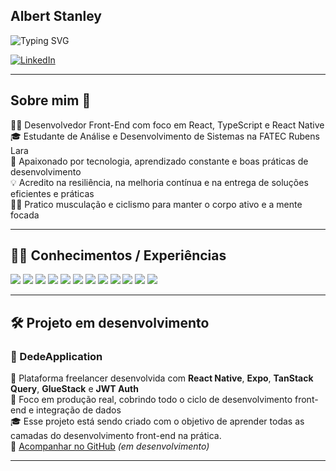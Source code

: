 ## Albert Stanley

![Typing SVG](https://readme-typing-svg.herokuapp.com?font=Fira+Code&weight=600&size=25&duration=2000&pause=1000&color=61DAFB&background=00000000&center=false&vCenter=true&width=440&lines=Desenvolvedor+Front-End)

[![LinkedIn](https://img.shields.io/badge/LinkedIn-0A66C2?style=for-the-badge&logo=linkedin&logoColor=white)](https://www.linkedin.com/in/albert-stanley/)

---

## Sobre mim 🧠

👨‍💻 Desenvolvedor Front-End com foco em React, TypeScript e React Native  
🎓 Estudante de Análise e Desenvolvimento de Sistemas na FATEC Rubens Lara  
🚀 Apaixonado por tecnologia, aprendizado constante e boas práticas de desenvolvimento  
💡 Acredito na resiliência, na melhoria contínua e na entrega de soluções eficientes e práticas  
🏋️‍♂️ Pratico musculação e ciclismo para manter o corpo ativo e a mente focada


---

## 👨‍💻 Conhecimentos / Experiências 

<p align="left">
  <img src="https://img.shields.io/badge/JavaScript-F7DF1E?style=for-the-badge&logo=javascript&logoColor=black" />
  <img src="https://img.shields.io/badge/TypeScript-3178C6?style=for-the-badge&logo=typescript&logoColor=white" />
  <img src="https://img.shields.io/badge/React-61DAFB?style=for-the-badge&logo=react&logoColor=black" />
  <img src="https://img.shields.io/badge/React_Native-20232A?style=for-the-badge&logo=react&logoColor=61DAFB" />
  <img src="https://img.shields.io/badge/Expo-000020?style=for-the-badge&logo=expo&logoColor=white" />
  <img src="https://img.shields.io/badge/TailwindCSS-06B6D4?style=for-the-badge&logo=tailwindcss&logoColor=white" />
  <img src="https://img.shields.io/badge/NativeWind-000000?style=for-the-badge&logo=tailwindcss&logoColor=white" />
  <img src="https://img.shields.io/badge/Figma-F24E1E?style=for-the-badge&logo=figma&logoColor=white" />
  <img src="https://img.shields.io/badge/Jest-C21325?style=for-the-badge&logo=jest&logoColor=white" />
  <img src="https://img.shields.io/badge/Zod-2E8B57?style=for-the-badge&logo=zod&logoColor=white" />
  <img src="https://img.shields.io/badge/TanStack_Query-FF4154?style=for-the-badge&logo=tanstack&logoColor=white" />
  <img src="https://img.shields.io/badge/Node.js-339933?style=for-the-badge&logo=nodedotjs&logoColor=white" />
</p>

---

## 🛠️ Projeto em desenvolvimento

### 🚧 DedeApplication  
📱 Plataforma freelancer desenvolvida com **React Native**, **Expo**, **TanStack Query**, **GlueStack** e **JWT Auth**  
🎯 Foco em produção real, cobrindo todo o ciclo de desenvolvimento front-end e integração de dados  
🎓 Esse projeto está sendo criado com o objetivo de aprender todas as camadas do desenvolvimento front-end na prática.  
🔗 [Acompanhar no GitHub](https://github.com/Albert-Stanley/DedeApplication) *(em desenvolvimento)*

---
